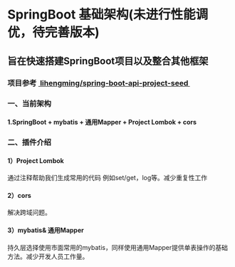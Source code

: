 # SpringBoot 基础架构(未进行性能调优，待完善版本)
## 旨在快速搭建SpringBoot项目以及整合其他框架 
### 项目参考 [ lihengming/spring-boot-api-project-seed ](https://github.com/lihengming/spring-boot-api-project-seed "lihengming/spring-boot-api-project-seed")
### 一、当前架构
#### 1.SpringBoot + mybatis + 通用Mapper + Project Lombok + cors 
### 二、插件介绍
#### 1）Project Lombok
通过注释帮助我们生成常用的代码 例如set/get，log等。减少重复性工作
#### 2）cors
解决跨域问题。
#### 3）mybatis& 通用Mapper
持久层选择使用市面常用的mybatis，同样使用通用Mapper提供单表操作的基础方法。减少开发人员工作量。
